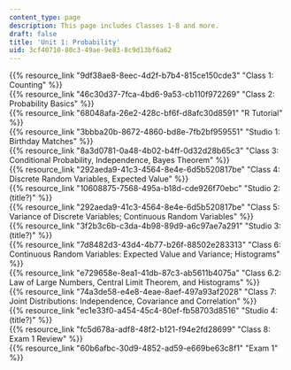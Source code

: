 ```yaml
---
content_type: page
description: This page includes Classes 1-8 and more.
draft: false
title: 'Unit 1: Probability'
uid: 3cf40710-80c3-49ae-9e83-8c9d13bf6a62
---
```

{{% resource_link "9df38ae8-8eec-4d2f-b7b4-815ce150cde3" "Class 1: Counting" %}}   
{{% resource_link "46c30d37-7fca-4bd6-9a53-cb110f972269" "Class 2: Probability Basics" %}}   
{{% resource_link "68048afa-26e2-428c-bf6f-d8afc30d8591" "R Tutorial" %}}   
{{% resource_link "3bbba20b-8672-4860-bd8e-7fb2bf959551" "Studio 1: Birthday Matches" %}}   
{{% resource_link "8a3d0781-0a48-4b02-b4ff-0d32d28b65c3" "Class 3: Conditional Probability, Independence, Bayes Theorem" %}}   
{{% resource_link "292aeda9-41c3-4564-8e4e-6d5b520817be" "Class 4: Discrete Random Variables, Expected Value" %}}   
{{% resource_link "10608875-7568-495a-b18d-cde926f70ebc" "Studio 2: (title?)" %}}   
{{% resource_link "292aeda9-41c3-4564-8e4e-6d5b520817be" "Class 5: Variance of Discrete Variables; Continuous Random Variables" %}}   
{{% resource_link "3f2b3c6b-c3da-4b98-89d9-a6c97ae7a291" "Studio 3: (title?)" %}}   
{{% resource_link "7d8482d3-43d4-4b77-b26f-88502e283313" "Class 6: Continuous Random Variables: Expected Value and Variance; Histograms" %}}   
{{% resource_link "e729658e-8ea1-41db-87c3-ab5611b4075a" "Class 6.2: Law of Large Numbers, Central Limit Theorem, and Histograms" %}}  
{{% resource_link "74a3de58-e4e8-4eae-8aef-497a93af2028" "Class 7: Joint Distributions: Independence, Covariance and Correlation" %}}   
{{% resource_link "ec1e33f0-a454-45c4-80ef-fb58703d8516" "Studio 4: (title?)" %}}   
{{% resource_link "fc5d678a-adf8-48f2-b121-f94e2fd28699" "Class 8: Exam 1 Review" %}}   
{{% resource_link "60b6afbc-30d9-4852-ad59-e669be63c8f1" "Exam 1" %}}